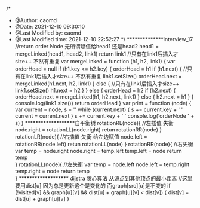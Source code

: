 /*
 * @Author: caomd 
 * @Date: 2021-12-10 09:30:10 
 * @Last Modified by: caomd
 * @Last Modified time: 2021-12-10 22:52:27
 */
**************interview_17
//return order Node 无所谓赋值给head1 还是head2
            head1 = mergeLinked(head1, head2, link1)
            return link1
//只有在link1后插入才size++ 不然有重复
var mergeLinked = function (h1, h2, link1) {
    var orderHead = null
    if (h1.key <= h2.key) {
        orderHead = h1
        if (h1.next) {
            //只有在link1后插入才size++ 不然有重复
            link1.setSize()
            orderHead.next = mergeLinked(h1.next, h2, link1)
        } else {
            //只有在link1后插入才size++
            link1.setSize()
            h1.next = h2
        }
    } else {
        orderHead = h2
        if (h2.next) {
            orderHead.next = mergeLinked(h1, h2.next, link1)
        } else {
            h2.next = h1
        }
    }
    console.log(link1.size())
    return orderHead
}
var print = function (node) {
    var current = node, s = ''
    while (current.next) {
        s += current.key + '  '
        current = current.next
    }
    s += current.key + '  '
    console.log('orderNode  ' + s)
}
*******************自平衡树
rotationRL(node){
    //左插值 失衡 
    node.right = rotationLL(node.right)
    retun rotationRR(node)
}
rotationLR(node){
    //右插值 失衡 给左边赋值
    node.left = rotationRR(node.left)
    retun rotationLL(node)
}
rotationRR(node){
    //右失衡 
    var temp = node.right
    node.right = temp.left
    temp.left = node
    return temp  
}
rotationLL(node){
    //左失衡 
    var temp = node.left
    node.left = temp.right
    temp.right = node
    return temp  
}
******************* dijstra 贪心算法 从源点到其他顶点的最小距离
//这里要用dist[u] 因为总是更新这个是变化的 而graph[src][u]是不变的
            if (!visited[v] && graph[u][v] && dist[u] + graph[u][v] < dist[v]) {
                dist[v] = dist[u] + graph[u][v]
            }